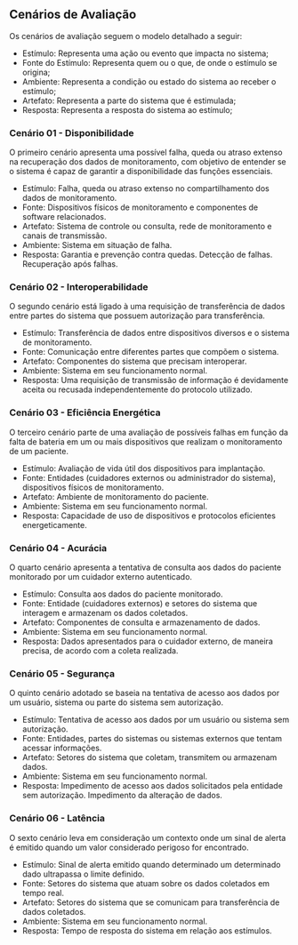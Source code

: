 ## Cenários de Avaliação

Os cenários de avaliação seguem o modelo detalhado a seguir:

* Estímulo: Representa uma ação ou evento que impacta no sistema;
* Fonte do Estímulo: Representa quem ou o que, de onde o estímulo se origina;
* Ambiente: Representa a condição ou estado do sistema ao receber o estímulo;
* Artefato: Representa a parte do sistema que é estimulada;
* Resposta: Representa a resposta do sistema ao estímulo;

### Cenário 01 - Disponibilidade

O primeiro cenário apresenta uma possível falha, queda ou atraso extenso na recuperação dos dados de monitoramento, com objetivo de entender se o sistema é capaz de garantir a disponibilidade das funções essenciais.

* Estímulo: Falha, queda ou atraso extenso no compartilhamento dos dados de monitoramento.
* Fonte: Dispositivos físicos de monitoramento e componentes de software relacionados.
* Artefato: Sistema de controle ou consulta, rede de monitoramento e canais de transmissão.
* Ambiente: Sistema em situação de falha.
* Resposta: Garantia e prevenção contra quedas. Detecção de falhas. Recuperação após falhas.

### Cenário 02 - Interoperabilidade

O segundo cenário está ligado à uma requisição de transferência de dados entre partes do sistema que possuem autorização para transferência.

* Estímulo: Transferência de dados entre dispositivos diversos e o sistema de monitoramento.
* Fonte: Comunicação entre diferentes partes que compõem o sistema.
* Artefato: Componentes do sistema que precisam interoperar.
* Ambiente: Sistema em seu funcionamento normal.
* Resposta: Uma requisição de transmissão de informação é devidamente aceita ou recusada independentemente do protocolo utilizado.

### Cenário 03 - Eficiência Energética

O terceiro cenário parte de uma avaliação de possíveis falhas em função da falta de bateria em um ou mais dispositivos que realizam o monitoramento de um paciente.

* Estímulo: Avaliação de vida útil dos dispositivos para implantação.
* Fonte: Entidades (cuidadores externos ou administrador do sistema), dispositivos físicos de monitoramento.
* Artefato: Ambiente de monitoramento do paciente.
* Ambiente: Sistema em seu funcionamento normal.
* Resposta: Capacidade de uso de dispositivos e protocolos eficientes energeticamente.

### Cenário 04 - Acurácia

O quarto cenário apresenta a tentativa de consulta aos dados do paciente monitorado por um cuidador externo autenticado.

* Estímulo: Consulta aos dados do paciente monitorado.
* Fonte: Entidade (cuidadores externos) e setores do sistema que interagem e armazenam os dados coletados.
* Artefato: Componentes de consulta e armazenamento de dados.
* Ambiente: Sistema em seu funcionamento normal.
* Resposta: Dados apresentados para o cuidador externo, de maneira precisa, de acordo com a coleta realizada.

### Cenário 05 - Segurança

O quinto cenário adotado se baseia na tentativa de acesso aos dados por um usuário, sistema ou parte do sistema sem autorização.

* Estímulo: Tentativa de acesso aos dados por um usuário ou sistema sem autorização.
* Fonte: Entidades, partes do sistemas ou sistemas externos que tentam acessar informações.
* Artefato: Setores do sistema que coletam, transmitem ou armazenam dados.
* Ambiente: Sistema em seu funcionamento normal.
* Resposta: Impedimento de acesso aos dados solicitados pela entidade sem autorização. Impedimento da alteração de dados.

### Cenário 06 - Latência

O sexto cenário leva em consideração um contexto onde um sinal de alerta é emitido quando um valor considerado perigoso for encontrado.

* Estímulo: Sinal de alerta emitido quando determinado um determinado dado ultrapassa o limite definido.
* Fonte: Setores do sistema que atuam sobre os dados coletados em tempo real.
* Artefato: Setores do sistema que se comunicam para transferência de dados coletados.
* Ambiente: Sistema em seu funcionamento normal.
* Resposta: Tempo de resposta do sistema em relação aos estímulos.

